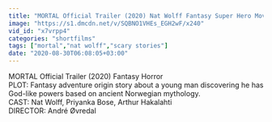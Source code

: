 ```yaml
---
title: "MORTAL Official Trailer (2020) Nat Wolff Fantasy Super Hero Movie vost"
image: "https://s1.dmcdn.net/v/SQBNO1VHEs_EGH2wF/x240"
vid_id: "x7vrpp4"
categories: "shortfilms"
tags: ["mortal","nat wolff","scary stories"]
date: "2020-08-30T06:08:05+03:00"
---
```

MORTAL Official Trailer (2020) Fantasy Horror  <br>PLOT: Fantasy adventure origin story about a young man discovering he has God-like powers based on ancient Norwegian mythology.   <br>CAST:  Nat Wolff, Priyanka Bose, Arthur Hakalahti   <br>DIRECTOR: André Øvredal
